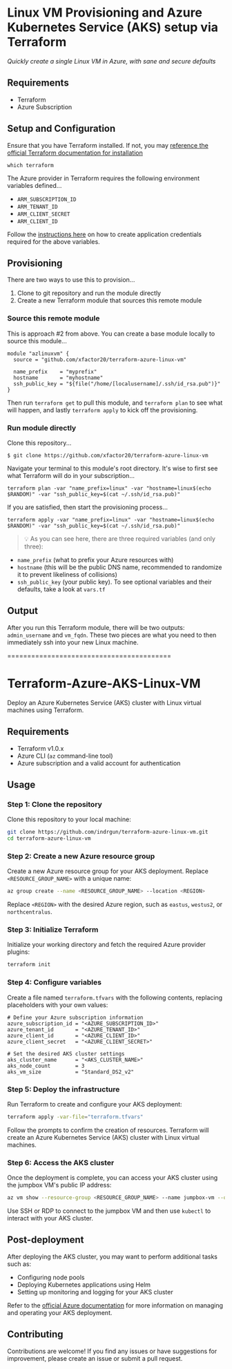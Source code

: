 # Linux VM Provisioning and Azure Kubernetes Service (AKS) setup via Terraform

*Quickly create a single Linux VM in Azure, with sane and secure defaults*

## Requirements

- Terraform
- Azure Subscription

## Setup and Configuration

Ensure that you have Terraform installed. If not, you may [reference the official Terraform documentation for installation](https://developer.hashicorp.com/terraform/install)

```
which terraform
```

The Azure provider in Terraform requires the following environment variables defined...

- `ARM_SUBSCRIPTION_ID`
- `ARM_TENANT_ID`
- `ARM_CLIENT_SECRET`
- `ARM_CLIENT_ID`

Follow the [instructions here](https://www.terraform.io/docs/providers/azurerm/index.html#to-create-using-azure-cli-) on how to create application credentials required for the above variables.

## Provisioning

There are two ways to use this to provision...

1. Clone to git repository and run the module directly
1. Create a new Terraform module that sources this remote module

### Source this remote module

This is approach #2 from above. You can create a base module locally to source this module...

```hcl
module "azlinuxvm" {
  source = "github.com/xfactor20/terraform-azure-linux-vm"

  name_prefix    = "myprefix"
  hostname       = "myhostname"
  ssh_public_key = "${file("/home/[localusername]/.ssh/id_rsa.pub")}"
}
```

Then run `terraform get` to pull this module, and `terraform plan` to see what will happen, and lastly `terraform apply` to kick off the provisioning.

### Run module directly

Clone this repository...
```
$ git clone https://github.com/xfactor20/terraform-azure-linux-vm
```

Navigate your terminal to this module's root directory. It's wise to first see what Terraform will do in your subscription...

```
terraform plan -var "name_prefix=linux" -var "hostname=linux$(echo $RANDOM)" -var "ssh_public_key=$(cat ~/.ssh/id_rsa.pub)"
```

If you are satisfied, then start the provisioning process...

```
terraform apply -var "name_prefix=linux" -var "hostname=linux$(echo $RANDOM)" -var "ssh_public_key=$(cat ~/.ssh/id_rsa.pub)"
```

> :bulb: As you can see here, there are three required variables (and only three): 
* `name_prefix` (what to prefix your Azure resources with)
* `hostname` (this will be the public DNS name, recommended to randomize it to prevent likeliness of collisions)
* `ssh_public_key` (your public key). To see optional variables and their defaults, take a look at `vars.tf`

## Output

After you run this Terraform module, there will be two outputs: `admin_username` and `vm_fqdn`. These two pieces are what you need to then immediately ssh into your new Linux machine.

=========================================

# Terraform-Azure-AKS-Linux-VM
Deploy an Azure Kubernetes Service (AKS) cluster with Linux virtual machines using Terraform.

## Requirements
* Terraform v1.0.x
* Azure CLI (`az` command-line tool)
* Azure subscription and a valid account for authentication

## Usage

### Step 1: Clone the repository
Clone this repository to your local machine:

```bash
git clone https://github.com/indrgun/terraform-azure-linux-vm.git
cd terraform-azure-linux-vm
```

### Step 2: Create a new Azure resource group
Create a new Azure resource group for your AKS deployment. Replace `<RESOURCE_GROUP_NAME>` with a unique name:

```bash
az group create --name <RESOURCE_GROUP_NAME> --location <REGION>
```

Replace `<REGION>` with the desired Azure region, such as `eastus`, `westus2`, or `northcentralus`.

### Step 3: Initialize Terraform
Initialize your working directory and fetch the required Azure provider plugins:

```bash
terraform init
```

### Step 4: Configure variables
Create a file named `terraform.tfvars` with the following contents, replacing placeholders with your own values:

```hcl
# Define your Azure subscription information
azure_subscription_id = "<AZURE_SUBSCRIPTION_ID>"
azure_tenant_id       = "<AZURE_TENANT_ID>"
azure_client_id       = "<AZURE_CLIENT_ID>"
azure_client_secret   = "<AZURE_CLIENT_SECRET>"

# Set the desired AKS cluster settings
aks_cluster_name      = "<AKS_CLUSTER_NAME>"
aks_node_count        = 3
aks_vm_size           = "Standard_DS2_v2"
```

### Step 5: Deploy the infrastructure
Run Terraform to create and configure your AKS deployment:

```bash
terraform apply -var-file="terraform.tfvars"
```

Follow the prompts to confirm the creation of resources. Terraform will create an Azure Kubernetes Service (AKS) cluster with Linux virtual machines.

### Step 6: Access the AKS cluster
Once the deployment is complete, you can access your AKS cluster using the jumpbox VM's public IP address:

```bash
az vm show --resource-group <RESOURCE_GROUP_NAME> --name jumpbox-vm --query publicIpAddress -o tsv
```

Use SSH or RDP to connect to the jumpbox VM and then use `kubectl` to interact with your AKS cluster.

## Post-deployment
After deploying the AKS cluster, you may want to perform additional tasks such as:

* Configuring node pools
* Deploying Kubernetes applications using Helm
* Setting up monitoring and logging for your AKS cluster

Refer to the [official Azure documentation](https://docs.microsoft.com/en-us/azure/aks/) for more information on managing and operating your AKS deployment.

## Contributing
Contributions are welcome! If you find any issues or have suggestions for improvement, please create an issue or submit a pull request.
